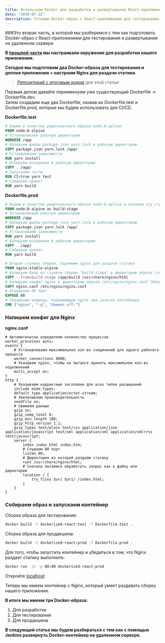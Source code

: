 ```yaml
---
title: Используем Docker для разработки и развертывания React-приложений. Часть 2.
date: "2019-07-22"
description: Готовим Docker-образ с React-приложением для тестирования и развертывания на удаленном сервере
---
```


###Это вторая часть, в которой мы разберемся с тем как подготовить Docker-образ с React-приложением для тестирования и развертывания на удаленном сервере

<b>В [прошлой части](http://localhost:8000/react-ci-cd-1/) мы настраивали окружение для
разработки нашего приложения.</b>

<b>Сегодня мы подготовим два Docker-образа для тестирования и деплоя приложения + настроим Nginx для раздачи статики.</b>

> [Репозиторий с итоговым кодом](https://github.com/RenatRysaev/dockerized-react/tree/react-ci-cd-2) для этой статьи

Первым делом давайте переименуем уже существующий Dockerfile -> Dockerfile.dev.  
Затем создадим еще два Dockerfile, назвав их Dockerfile.test и Dockerfile.prod, которые мы будем использовать для CI/CD.

<b>Dockerfile.test</b>
```dockerfile
# Берем в качестве родительского образа node:8-apline
FROM node:8-alpine
# Устанавливаем рабочую директорию
WORKDIR /app
# Копируем файлы package.json yarn.lock в рабочую директорию
COPY package.json yarn.lock /app/
# Устаналиваем зависимости
RUN yarn install
# Копируем исходники в рабочую директорию
COPY . /app/
# Запускаем тесты
RUN CI=true yarn test
# Собираем проект
RUN yarn build
```

<b>Dockerfile.prod</b>
```dockerfile
# Берем в качестве родительского образа node:8-apline и назовем эту ступень сборки "build-stage"
FROM node:8-alpine as build-stage
# Устанавливаем рабочую директорию
WORKDIR /app
# Копируем файлы package.json yarn.lock в рабочую директорию
COPY package.json yarn.lock /app/
# Устаналиваем зависимости
RUN yarn install
# Копируем исходники в рабочую директорию
COPY . /app/
# Собираем проект
RUN yarn build

# Вторая ступень сборки, поднимем nginx для раздачи статики
FROM nginx:stable-alpine
# Копируем билд из ступени сборки "build-stage" в директорию образа /usr/share/nginx/html
COPY --from=build-stage /app/build /usr/share/nginx/html
# Копируем конфиг nginx в директорию образа /etc/nginx/nginx.conf (Напишем его позже)
COPY nginx.conf /etc/nginx/nginx.conf
# Открываем 80 порт
EXPOSE 80
# Указываем команду, поднимающую nginx при запуске контейнера
CMD ["nginx", "-g", "daemon off;"]
```

### Напишем конфиг для Nginx

<b>nginx.conf</b>
```nginx
# Автоматически определяем количество процессов
worker_processes auto;
events {
    # Устанавливаем максимальное кол-во соединений для одного рабочего процесса
    worker_connections 8000;
    # Указывем nginx, чтобы он пытался принять максимльное кол-во подключений
    multi_accept on;
}
http {
    # Указываем корректные заголовки для всех типов расширений
    include mime.types;
    default_type application/octet-stream;
    # Увеличиваем производительность
    sendfile on;
    # Сжимаем данные
    gzip on;
    gzip_comp_level 6;
    gzip_min_length 100;
    gzip_http_version 1.1;
    gzip_types text/plain text/css application/json application/javascript text/xml application/xml application/xml+rss text/javascript;
    server {
        index index.html index.htm;
        # Слушаем 80 порт
        listen 80;
        # Директория из которой раздаем статику
        root /usr/share/nginx/html; 
        # Сначала пытаемся обработать запрос как к файлу или директории
        location / {
            try_files $uri $uri/ /index.html;
        }
    }
}
```

### Собираем образ и запускаем контейнер

Сборка образа для тестирования:

```bash
docker build -t dockerized-react:test -f Dockerfile.test .
```

Сборка образа для продакшена:

```bash
docker build -t dockerized-react:prod -f Dockerfile.prod .
```

Для того, чтобы запустить контейнер и убедиться в том, что Nginx раздает статику выполните:

```bash
docker run -it -p 80:80 dockerized-react:prod
```

Откройте [localhost](http://localhost/)

Теперь мы имеем контейнер с Nginx, который умеет раздавать сборку нашего приложения.

<b>В итоге мы имеем три Docker-образа:</b>
1) Для разработки
2) Для тестирования
3) Для продакшена

<b>В следующей статье мы будем разбираться с тем как с помощью Jenkins развернуть Docker-контейнер
на удаленном сервере.</b>
